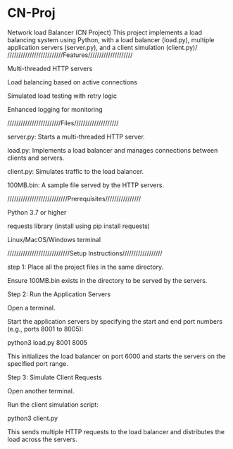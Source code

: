 # CN-Proj
Network load Balancer (CN Project)
This project implements a load balancing system using Python, with a load balancer (load.py), multiple application servers (server.py), and a client simulation (client.py)/
/////////////////////////Features////////////////////

Multi-threaded HTTP servers

Load balancing based on active connections

Simulated load testing with retry logic

Enhanced logging for monitoring

////////////////////////Files////////////////////

server.py: Starts a multi-threaded HTTP server.

load.py: Implements a load balancer and manages connections between clients and servers.

client.py: Simulates traffic to the load balancer.

100MB.bin: A sample file served by the HTTP servers.

///////////////////////////Prerequisites////////////////

Python 3.7 or higher

requests library (install using pip install requests)

Linux/MacOS/Windows terminal


////////////////////////////Setup Instructions//////////////////

step 1: Place all the project files in the same directory.

Ensure 100MB.bin exists in the directory to be served by the servers.

Step 2: Run the Application Servers

Open a terminal.

Start the application servers by specifying the start and end port numbers (e.g., ports 8001 to 8005):

python3 load.py 8001 8005

This initializes the load balancer on port 6000 and starts the servers on the specified port range.

Step 3: Simulate Client Requests

Open another terminal.

Run the client simulation script:

python3 client.py

This sends multiple HTTP requests to the load balancer and distributes the load across the servers.
